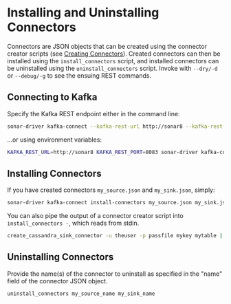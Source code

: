 # Installing and Uninstalling Connectors

Connectors are JSON objects that can be created using the connector creator scripts (see [Creating Connectors](./creating_connectors.md)).
Created connectors can then be installed using the `install_connectors` script, and installed connectors can be uninstalled using the `uninstall_connectors` script.
Invoke with `--dry/-d` or `--debug/-g` to see the ensuing REST commands.

## Connecting to Kafka

Specify the Kafka REST endpoint either in the command line:

```bash
sonar-driver kafka-connect --kafka-rest-url http://sonar8 --kafka-rest-port 8083 install-connectors ...
```

...or using environment variables:

```bash
KAFKA_REST_URL=http://sonar8 KAFKA_REST_PORT=8083 sonar-driver kafka-connect install-connectors ...
```

## Installing Connectors

If you have created connectors `my_source.json` and `my_sink.json`, simply:

```bash
sonar-driver kafka-connect install-connectors my_source.json my_sink.json
```

You can also pipe the output of a connector creator script into `install_connectors -`, which reads from stdin.

```bash
create_cassandra_sink_connector -u theuser -p passfile mykey mytable | sonar-driver kafka-connect install-connectors -
```

## Uninstalling Connectors

Provide the name(s) of the connector to uninstall as specified in the "name" field of the connector JSON object.

```bash
uninstall_connectors my_source_name my_sink_name
```

